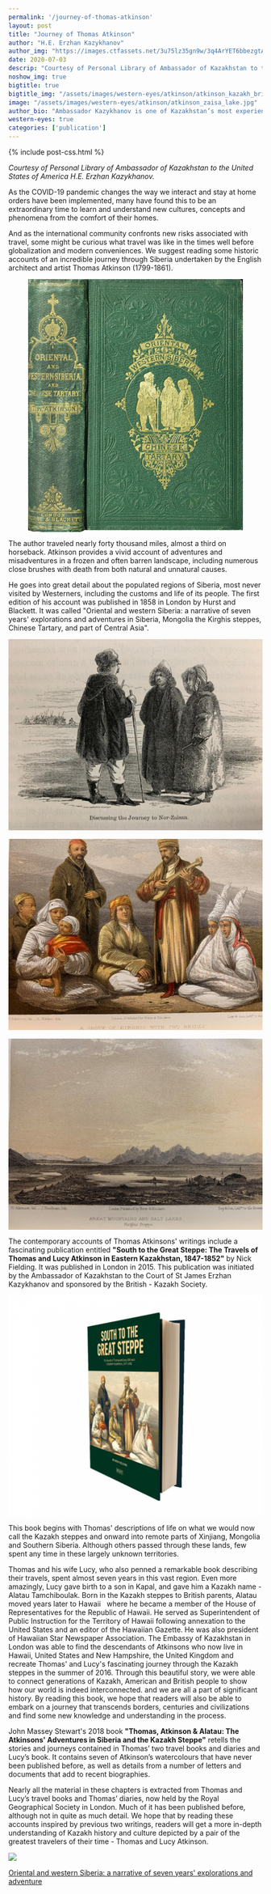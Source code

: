 ```yaml
---
permalink: '/journey-of-thomas-atkinson'
layout: post
title: "Journey of Thomas Atkinson"
author: "H.E. Erzhan Kazykhanov"
author_img: "https://images.ctfassets.net/3u75lz35gn9w/3q4ArYET6bbezgtAY4AH1T/33b7a5077aa48a22c62cba01db4f95be/Ambassador_Erzhan_Kazykhanov.jpg"
date: 2020-07-03
descrip: "Courtesy of Personal Library of Ambassador of Kazakhstan to the United States of America H.E. Erzhan Kazykhanov."
noshow_img: true
bigtitle: true
bigtitle_img: "/assets/images/western-eyes/atkinson/atkinson_kazakh_brides.jpg"
image: "/assets/images/western-eyes/atkinson/atkinson_zaisa_lake.jpg"
author_bio: "Ambassador Kazykhanov is one of Kazakhstan’s most experienced diplomats. Prior to his appointment as the Ambassador to the U.S., Ambassador Kazykhanov served as Foreign Minister and Ambassador to the United Kingdom of Great Britain & Northern Ireland."
western-eyes: true
categories: ['publication']
---
```


{% include post-css.html %}

<style>
  .post-bigtitle > div > h1 {
    font-size: 5.2rem;
  }

  ul:not(.usa-sidenav-list) > li {
    list-style-type: "– ";
    margin-bottom: 0!important;
  }

img {
  display: block; 
  margin-left: auto; 
  margin-right: auto; 
  max-height: 500px;
  width: auto; 
}
</style>

<em>Courtesy of Personal Library of Ambassador of Kazakhstan to the United States of America H.E. Erzhan Kazykhanov.</em>

As the COVID-19 pandemic changes the way we interact and stay at  home orders have been implemented, many have found this to be an extraordinary time to learn and understand new cultures, concepts and phenomena from the comfort of their homes.

And as the international community confronts new risks associated with travel, some  might be curious what travel was like in the times well before globalization and modern conveniences.  We suggest reading some historic accounts of an incredible journey through Siberia undertaken by the English architect and artist Thomas Atkinson (1799-1861). 

![](assets/images/western-eyes/atkinson/western_siberia_atkinsons.jpeg)

The author traveled nearly forty thousand miles, almost a third on horseback. Atkinson provides a vivid account of adventures and misadventures in a frozen and often barren landscape, including numerous close brushes with death from both natural and unnatural causes. 

He goes into great detail about the populated regions of Siberia, most never visited by Westerners, including the customs and life of its people. The first edition of his account was published in 1858 in London by Hurst and Blackett. It was called "Oriental and western Siberia: a narrative of seven years' explorations and adventures in Siberia, Mongolia the Kirghis steppes, Chinese Tartary, and part of Central Asia". 

![](assets/images/western-eyes/atkinson/atkinson_zaisa_lake.jpg)
<br>
![](assets/images/western-eyes/atkinson/atkinson_kazakh_brides.jpg)
<br>
![](assets/images/western-eyes/atkinson/atkinson_yurt.jpg)

The contemporary accounts of Thomas Atkinsons' writings include a fascinating publication entitled **"South to the Great Steppe: The Travels of Thomas and Lucy Atkinson in Eastern Kazakhstan, 1847-1852"** by Nick Fielding. It was published in London in 2015. This publication was initiated by the Ambassador of Kazakhstan to the Court of St James Erzhan Kazykhanov and sponsored by the British - Kazakh Society.

![](assets/images/western-eyes/atkinson/south_to_the_great_steppe.jpeg)

This book begins with Thomas' descriptions of life on what we would now call the Kazakh steppes and onward into remote parts of Xinjiang, Mongolia and Southern Siberia. Although others passed through these lands, few spent any time in these largely unknown territories. 

Thomas and his wife Lucy, who also penned a remarkable book describing their travels, spent almost seven years in this vast region. Even more amazingly, Lucy gave birth to a son in Kapal, and gave him a Kazakh name - Alatau Tamchiboulak. Born in the Kazakh steppes to British parents, Alatau moved years later to Hawaii   where he became a member of the House of Representatives for the Republic of Hawaii. He served as Superintendent of Public Instruction for the Territory of Hawaii following annexation to the United States and an editor of the Hawaiian Gazette. He was also president of Hawaiian Star Newspaper Association. The Embassy of Kazakhstan in London was able to find the descendants of Atkinsons who now live in Hawaii, United States and New Hampshire, the United Kingdom and recreate Thomas' and Lucy's fascinating journey through the Kazakh steppes in the summer of 2016. Through this beautiful story, we were able to connect generations of Kazakh, American and British people to show how our world is indeed interconnected. and we are all a part of significant history. By reading this book, we hope that readers will also be able to embark on a journey that transcends borders, centuries and civilizations and find some new knowledge and understanding in the process. 

John Massey Stewart's 2018 book **"Thomas, Atkinson & Alatau: The Atkinsons' Adventures in Siberia and the Kazakh Steppe"** retells the stories and journeys contained in Thomas’ two travel books and diaries and Lucy’s book. It contains seven of Atkinson’s watercolours that have never been published before, as well as details from a number of letters and documents that add to recent biographies.

Nearly all the material in these chapters is extracted from Thomas and Lucy’s travel books and Thomas’ diaries, now held by the Royal Geographical Society in London. Much of it has been published before, although not in quite as much detail. We hope that by reading these accounts inspired by previous two writings, readers will get a more in-depth understanding of Kazakh history and culture depicted by a pair of the greatest travelers of their time - Thomas and Lucy Atkinson.

<a target="_blank"  href="https://www.amazon.com/gp/product/1911604309/ref=as_li_tl?ie=UTF8&camp=1789&creative=9325&creativeASIN=1911604309&linkCode=as2&tag=kazakhworld-20&linkId=9c520549891adaf897f4e19f35fe32db"><img border="0" src="//ws-na.amazon-adsystem.com/widgets/q?_encoding=UTF8&MarketPlace=US&ASIN=1911604309&ServiceVersion=20070822&ID=AsinImage&WS=1&Format=_SL250_&tag=kazakhworld-20" ></a><img src="//ir-na.amazon-adsystem.com/e/ir?t=kazakhworld-20&l=am2&o=1&a=1911604309" width="1" height="1" border="0" alt="" style="border:none !important; margin:0px !important;" /> 
 

[Oriental and western Siberia: a narrative of seven years' explorations and adventure](https://amzn.to/31Wymvq)